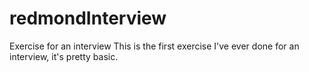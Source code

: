 # redmondInterview
Exercise for an interview
This is the first exercise I've ever done for an interview, it's pretty basic.

